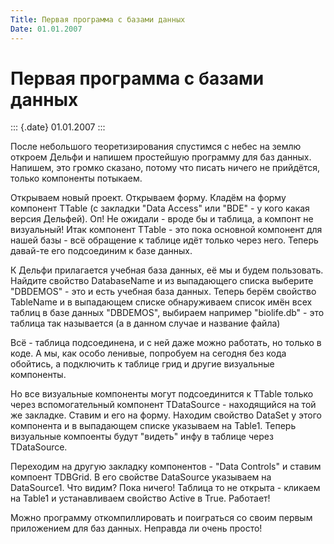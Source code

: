 ```yaml
---
Title: Первая программа с базами данных
Date: 01.01.2007
---
```



Первая программа с базами данных
================================

::: {.date}
01.01.2007
:::

После небольшого теоретизирования спустимся с небес на землю откроем
Дельфи и напишем простейшую программу для баз данных. Напишем, это
громко сказано, потому что писать ничего не прийдётся, только компоненты
потыкаем.

Открываем новый проект. Открываем форму. Кладём на форму компонент
TTable (с закладки \"Data Access\" или \"BDE\" - у кого какая версия
Дельфей). Оп! Не ожидали - вроде бы и таблица, а компонт не визуальный!
Итак компонент TTable - это пока основной компонент для нашей базы - всё
обращение к таблице идёт только через него. Теперь давай-те его
подсоединим к базе данных.

К Дельфи прилагается учебная база данных, её мы и будем пользовать.
Найдите свойство DatabaseName и из выпадающего списка выберите
\"DBDEMOS\" - это и есть учебная база данных. Теперь берём свойство
TableName и в выпадающем списке обнаруживаем список имён всех таблиц в
базе данных \"DBDEMOS\", выбираем например \"biolife.db\" - это таблица
так называется (а в данном случае и название файла)

Всё - таблица подсоединена, и с ней даже можно работать, но только в
коде. А мы, как особо ленивые, попробуем на сегодня без кода обойтись, а
подключить к таблице грид и другие визуальные компоненты.

Но все визуальные компоненты могут подсоединится к TTable только через
вспомогательный компонент TDataSource - находящийся на той же закладке.
Ставим и его на форму. Находим свойство DataSet у этого компонента и в
выпадающем списке указываем на Table1. Теперь визуальные компоенты будут
\"видеть\" инфу в таблице через TDataSource.

Переходим на другую закладку компонентов - \"Data Controls\" и ставим
компоент TDBGrid. В его свойстве DataSource указываем на DataSource1.
Что видим? Пока ничего! Таблица то не открыта - кликаем на Table1 и
устанавливаем свойство Active в True. Работает!

Можно программу откомпиллировать и поиграться со своим первым
приложением для баз данных. Неправда ли очень просто!

